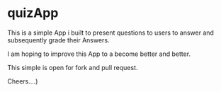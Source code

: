 # quizApp
This is a simple App i built to present questions to users to answer and subsequently grade their Answers.

I am hoping to improve this App to a become better and better.

This simple is open for fork and pull request. 

Cheers....)
